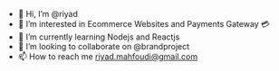 - 👋 Hi, I’m @riyad
- 👀 I’m interested in Ecommerce Websites and Payments Gateway 💳
- 🌱 I’m currently learning Nodejs and Reactjs
- 💞️ I’m looking to collaborate on @brandproject
- 📫 How to reach me riyad.mahfoudi@gmail.com

<!---
heyriyad/heyriyad is a ✨ special ✨ repository because its `README.md` (this file) appears on your GitHub profile.
You can click the Preview link to take a look at your changes.
--->
